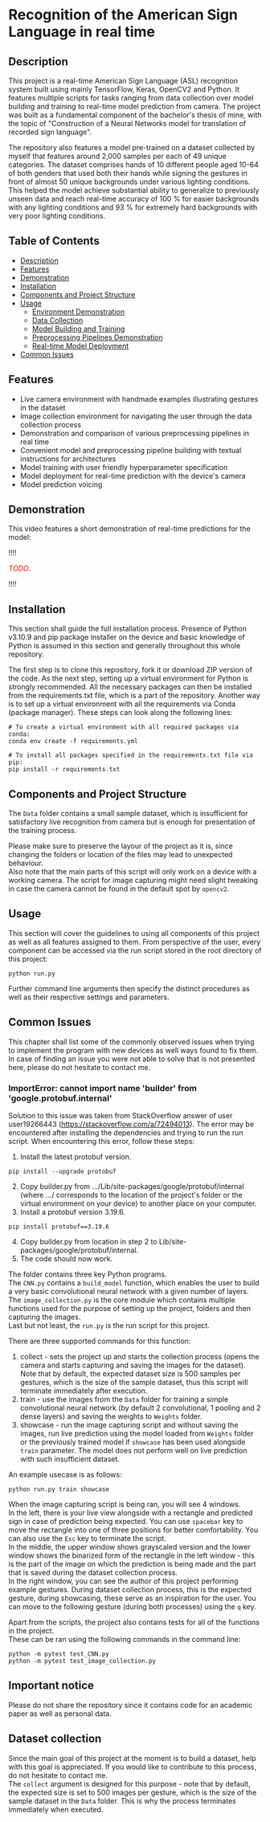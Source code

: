 # Recognition of the American Sign Language in real time

## Description
This project is a real-time American Sign Language (ASL) recognition system built using mainly TensorFlow, Keras, OpenCV2 and Python. It features multiple scripts for tasks ranging from data collection over model building and training to real-time model prediction from camera. The project was built as a fundamental component of the bachelor's thesis of mine, with the topic of "Construction of a Neural Networks model for translation of recorded sign language".

The repository also features a model pre-trained on a dataset collected by myself that features around 2,000 samples per each of 49 unique categories. The dataset comprises hands of 10 different people aged 10-64 of both genders that used both their hands while signing the gestures in front of almost 50 unique backgrounds under various lighting conditions. This helped the model achieve substantial ability to generalize to previously unseen data and reach real-time accuracy of 100 % for easier backgrounds with any lighting conditions and 93 % for extremely hard backgrounds with very poor lighting conditions.

## Table of Contents

- [Description](#description)
- [Features](#features)
- [Demonstration](#demonstration)
- [Installation](#installation)
- [Components and Project Structure](#components-and-project-structure)
- [Usage](#usage)
  - [Environment Demonstration](#enviornment-demonstration)
  - [Data Collection](#data-collection)
  - [Model Building and Training](#model-building-and-training)
  - [Preprocessing Pipelines Demonstration](#preprocessing-pipelines-demonstration)
  - [Real-time Model Deployment](#real-time-model-deployment)
- [Common Issues](#common-isues)

## Features

* Live camera environment with handmade examples illustrating gestures in the dataset
* Image collection environment for navigating the user through the data collection process
* Demonstration and comparison of various preprocessing pipelines in real time
* Convenient model and preprocessing pipeline building with textual instructions for architectures
* Model training with user friendly hyperparameter specification
* Model deployment for real-time prediction with the device's camera
* Model prediction voicing

## Demonstration

This video features a short demonstration of real-time predictions for the model:

!!!!

<span style="color:red">*TODO*</span>.

!!!!

## Installation

This section shall guide the full installation process. Presence of Python v3.10.9 and pip package installer on the device and basic knowledge of Python is assumed in this section and generally throughout this whole repository.

The first step is to clone this repository, fork it or download ZIP version of the code. As the next step, setting up a virtual environment for Python is strongly recommended. All the necessary packages can then be installed from the requirements.txt file, which is a part of the repository. Another way is to set up a virtual environment with all the requirements via Conda (package manager). These steps can look along the following lines:

```
# To create a virtual environment with all required packages via conda:
conda env create -f requirements.yml

# To install all packages specified in the requirements.txt file via pip:
pip install -r requirements.txt
```

## Components and Project Structure

The `Data` folder contains a small sample dataset, which is insufficient for satisfactory live recognition from camera but is enough for presentation of the training process.

Please make sure to preserve the layour of the project as it is, since changing the folders or location of the files may lead to unexpected behaviour.  
Also note that the main parts of this script will only work on a device with a working camera. The script for image capturing might need slight tweaking in case the camera cannot be found in the default spot by `opencv2`.  

## Usage

This section will cover the guidelines to using all components of this project as well as all features assigned to them. From perspective of the user, every component can be accessed via the run script stored in the root directory of this project:

```
python run.py
```

Further command line arguments then specify the distinct procedures as well as their respective settings and parameters.

## Common Issues

This chapter shall list some of the commonly observed issues when trying to implement the program with new devices as well ways found to fix them. In case of finding an issue you were not able to solve that is not presented here, please do not hesitate to contact me.

### ImportError: cannot import name 'builder' from 'google.protobuf.internal'

Solution to this issue was taken from StackOverflow answer of user user19266443 (https://stackoverflow.com/a/72494013). The error may be encountered after installing the dependencies and trying to run the run script. When encountering this error, follow these steps:
1. Install the latest protobuf version.
```
pip install --upgrade protobuf
```
2. Copy builder.py from .../Lib/site-packages/google/protobuf/internal (where .../ corresponds to the location of the project's folder or the virtual environment on your device) to another place on your computer.
3. Install a protobuf version 3.19.6.
```
pip install protobuf==3.19.6
```
4. Copy builder.py from location in step 2 to Lib/site-packages/google/protobuf/internal.
5. The code should now work.






The folder contains three key Python programs.  
The `CNN.py` contains a `build_model` function, which enables the user to build a very basic convolutional neural network with a given number of layers.  
The `image_collection.py` is the core module which contains multiple functions used for the purpose of setting up the project, folders and then capturing the images.  
Last but not least, the `run.py` is the run script for this project.  



There are three supported commands for this function:  

1. collect - sets the project up and starts the collection process (opens the camera and starts capturing and saving the images for the dataset). Note that by default, the expected dataset size is 500 samples per gestures, which is the size of the sample dataset, thus this script will terminate immediately after execution.  
2. train - use the images from the `Data` folder for training a simple convolutional neural network (by default 2 convolutional, 1 pooling and 2 dense layers) and saving the weights to `Weights` folder.  
3. showcase - run the image capturing script and without saving the images, run live prediction using the model loaded from `Weights` folder or the previously trained model if `showcase` has been used alongside `train` parameter. The model does not perform well on live prediction with such insufficient dataset.  

An example usecase is as follows:  

```
python run.py train showcase
```

When the image capturing script is being ran, you will see 4 windows.   
In the left, there is your live view alongside with a rectangle and predicted sign in case of prediction being expected. You can use `spacebar` key to move the rectangle into one of three positions for better comfortability. You can also use the `Esc` key to terminate the script.  
In the middle, the upper window shows grayscaled version and the lower window shows the binarized form of the rectangle in the left window - this is the part of the image on which the prediction is being made and the part that is saved during the dataset collection process.  
In the right window, you can see the author of this project performing example gestures. During dataset collection process, this is the expected gesture, during showcasing, these serve as an inspiration for the user. You can move to the following gesture (during both processes) using the `q` key.   

Apart from the scripts, the project also contains tests for all of the functions in the project.  
These can be ran using the following commands in the command line:  

```
python -m pytest test_CNN.py
python -m pytest test_image_collection.py
```

## Important notice

Please do not share the repository since it contains code for an academic paper as well as personal data.  

## Dataset collection

Since the main goal of this project at the moment is to build a dataset, help with this goal is appreciated. If you would like to contribute to this process, do not hesitate to contact me.  
The `collect` argument is designed for this purpose - note that by default, the expected size is set to 500 images per gesture, which is the size of the sample dataset in the `Data` folder. This is why the process terminates immediately when executed.  
